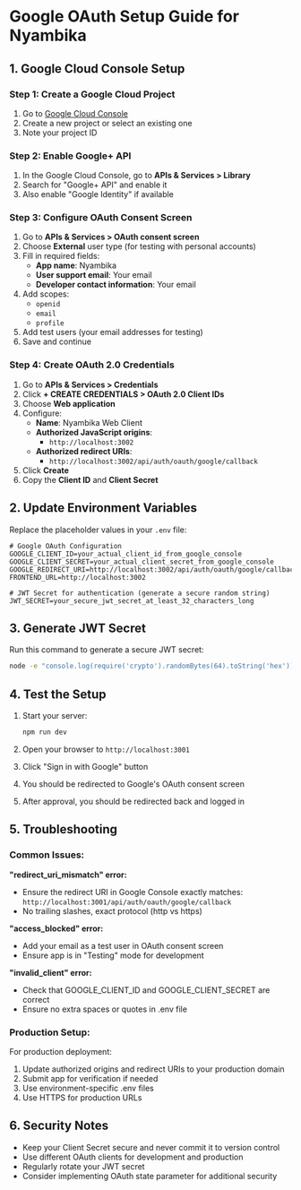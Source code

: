 # Google OAuth Setup Guide for Nyambika

## 1. Google Cloud Console Setup

### Step 1: Create a Google Cloud Project

1. Go to [Google Cloud Console](https://console.cloud.google.com/)
2. Create a new project or select an existing one
3. Note your project ID

### Step 2: Enable Google+ API

1. In the Google Cloud Console, go to **APIs & Services > Library**
2. Search for "Google+ API" and enable it
3. Also enable "Google Identity" if available

### Step 3: Configure OAuth Consent Screen

1. Go to **APIs & Services > OAuth consent screen**
2. Choose **External** user type (for testing with personal accounts)
3. Fill in required fields:
   - **App name**: Nyambika
   - **User support email**: Your email
   - **Developer contact information**: Your email
4. Add scopes:
   - `openid`
   - `email`
   - `profile`
5. Add test users (your email addresses for testing)
6. Save and continue

### Step 4: Create OAuth 2.0 Credentials

1. Go to **APIs & Services > Credentials**
2. Click **+ CREATE CREDENTIALS > OAuth 2.0 Client IDs**
3. Choose **Web application**
4. Configure:
   - **Name**: Nyambika Web Client
   - **Authorized JavaScript origins**:
     - `http://localhost:3002`
   - **Authorized redirect URIs**:
     - `http://localhost:3002/api/auth/oauth/google/callback`
5. Click **Create**
6. Copy the **Client ID** and **Client Secret**

## 2. Update Environment Variables

Replace the placeholder values in your `.env` file:

```env
# Google OAuth Configuration
GOOGLE_CLIENT_ID=your_actual_client_id_from_google_console
GOOGLE_CLIENT_SECRET=your_actual_client_secret_from_google_console
GOOGLE_REDIRECT_URI=http://localhost:3002/api/auth/oauth/google/callback
FRONTEND_URL=http://localhost:3002

# JWT Secret for authentication (generate a secure random string)
JWT_SECRET=your_secure_jwt_secret_at_least_32_characters_long
```

## 3. Generate JWT Secret

Run this command to generate a secure JWT secret:

```bash
node -e "console.log(require('crypto').randomBytes(64).toString('hex'))"
```

## 4. Test the Setup

1. Start your server:

   ```bash
   npm run dev
   ```

2. Open your browser to `http://localhost:3001`

3. Click "Sign in with Google" button

4. You should be redirected to Google's OAuth consent screen

5. After approval, you should be redirected back and logged in

## 5. Troubleshooting

### Common Issues:

**"redirect_uri_mismatch" error:**

- Ensure the redirect URI in Google Console exactly matches: `http://localhost:3001/api/auth/oauth/google/callback`
- No trailing slashes, exact protocol (http vs https)

**"access_blocked" error:**

- Add your email as a test user in OAuth consent screen
- Ensure app is in "Testing" mode for development

**"invalid_client" error:**

- Check that GOOGLE_CLIENT_ID and GOOGLE_CLIENT_SECRET are correct
- Ensure no extra spaces or quotes in .env file

### Production Setup:

For production deployment:

1. Update authorized origins and redirect URIs to your production domain
2. Submit app for verification if needed
3. Use environment-specific .env files
4. Use HTTPS for production URLs

## 6. Security Notes

- Keep your Client Secret secure and never commit it to version control
- Use different OAuth clients for development and production
- Regularly rotate your JWT secret
- Consider implementing OAuth state parameter for additional security
